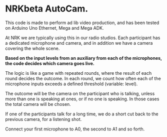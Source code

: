 # NRKbeta AutoCam.
This code is made to perform ad lib video production, and has been tested on Arduino Uno
Ethernet, Mega and Mega ADK.

At NRK we are typically using this in our radio studios. Each participant has a dedicated microphone and camera, and in addition we have a camera covering the whole scene. 

**Based on the input levels from an auxiliary from each of the  microphones, the code decides which camera goes live.**

The logic is like a game with repeated rounds, where the result of each round decides the outcome. In each round, we count how often each of the microphone inputs exceeds a defined threshold (variable: level). 

The outcome will be the camera on the participant who is talking, unless more than one is speaking at ones, or if no one is speaking. In those cases the total camera will be chosen.
     
If one of the participants talk for a long time, we do a short cut back to the previous camera, for a listening shot.

Connect your first microphone to A0, the second to A1 and so forth.